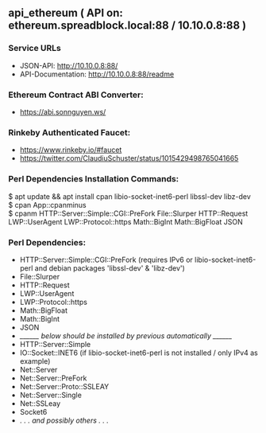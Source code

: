 ## api_ethereum ( API on: ethereum.spreadblock.local:88 / 10.10.0.8:88 )

### Service URLs
* JSON-API: http://10.10.0.8:88/
* API-Documentation: http://10.10.0.8:88/readme

### Ethereum Contract ABI Converter:
 - https://abi.sonnguyen.ws/
 
### Rinkeby Authenticated Faucet:
 - https://www.rinkeby.io/#faucet
 - https://twitter.com/ClaudiuSchuster/status/1015429498765041665


### Perl Dependencies Installation Commands:
 $ apt update && apt install cpan libio-socket-inet6-perl libssl-dev libz-dev \
 $ cpan App::cpanminus \
 $ cpanm HTTP::Server::Simple::CGI::PreFork File::Slurper HTTP::Request LWP::UserAgent LWP::Protocol::https Math::BigInt Math::BigFloat JSON
 
### Perl Dependencies:
 - HTTP::Server::Simple::CGI::PreFork   (requires IPv6 or libio-socket-inet6-perl and debian packages 'libssl-dev' & 'libz-dev')
 - File::Slurper
 - HTTP::Request
 - LWP::UserAgent
 - LWP::Protocol::https
 - Math::BigFloat
 - Math::BigInt
 - JSON
 - *______ below should be installed by previous automatically ______*
 - HTTP::Server::Simple
 - IO::Socket::INET6  (if libio-socket-inet6-perl is not installed / only IPv4 as example)
 - Net::Server
 - Net::Server::PreFork
 - Net::Server::Proto::SSLEAY
 - Net::Server::Single
 - Net::SSLeay
 - Socket6
 - *. . . and possibly others . . .*
